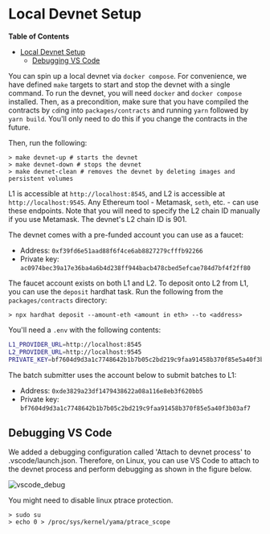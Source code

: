 <!-- DOCTOC SKIP -->
# Local Devnet Setup

<!-- START doctoc generated TOC please keep comment here to allow auto update -->
<!-- DON'T EDIT THIS SECTION, INSTEAD RE-RUN doctoc TO UPDATE -->
**Table of Contents**

- [Local Devnet Setup](#local-devnet-setup)
  - [Debugging VS Code](#debugging-vs-code)

<!-- END doctoc generated TOC please keep comment here to allow auto update -->

You can spin up a local devnet via `docker compose`.
For convenience, we have defined `make` targets to start and stop the devnet with a single command.
To run the devnet, you will need `docker` and `docker compose` installed.
Then, as a precondition, make sure that you have compiled the contracts by `cd`ing into `packages/contracts`
and running `yarn` followed by `yarn build`. You'll only need to do this if you change the contracts in the future.

Then, run the following:

```shell
> make devnet-up # starts the devnet
> make devnet-down # stops the devnet
> make devnet-clean # removes the devnet by deleting images and persistent volumes
```

L1 is accessible at `http://localhost:8545`, and L2 is accessible at `http://localhost:9545`.
Any Ethereum tool - Metamask, `seth`, etc. - can use these endpoints.
Note that you will need to specify the L2 chain ID manually if you use Metamask. The devnet's L2 chain ID is 901.

The devnet comes with a pre-funded account you can use as a faucet:

- Address: `0xf39fd6e51aad88f6f4ce6ab8827279cfffb92266`
- Private key: `ac0974bec39a17e36ba4a6b4d238ff944bacb478cbed5efcae784d7bf4f2ff80`

The faucet account exists on both L1 and L2. To deposit onto L2 from L1, you can use the `deposit` hardhat task.
Run the following from the `packages/contracts` directory:

```shell
> npx hardhat deposit --amount-eth <amount in eth> --to <address>
````

You'll need a `.env` with the following contents:

```bash
L1_PROVIDER_URL=http://localhost:8545
L2_PROVIDER_URL=http://localhost:9545
PRIVATE_KEY=bf7604d9d3a1c7748642b1b7b05c2bd219c9faa91458b370f85e5a40f3b03af7
```

The batch submitter uses the account below to submit batches to L1:

- Address: `0xde3829a23df1479438622a08a116e8eb3f620bb5`
- Private key: `bf7604d9d3a1c7748642b1b7b05c2bd219c9faa91458b370f85e5a40f3b03af7`

## Debugging VS Code

We added a debugging configuration called 'Attach to devnet process' to .vscode/launch.json. Therefore, on Linux, you
can use VS Code to attach to the devnet process and perform debugging as shown in the figure below.

![vscode_debug](../asset/../assets/vscode_debug.png)

You might need to disable linux ptrace protection.

```shell
> sudo su
> echo 0 > /proc/sys/kernel/yama/ptrace_scope
```
